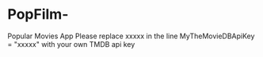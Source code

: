 # PopFilm-
Popular Movies App 
Please replace xxxxx in the line MyTheMovieDBApiKey = "xxxxx" with your own TMDB api key
